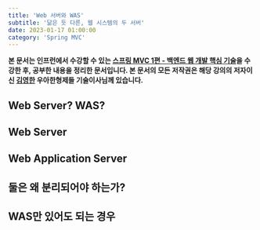 ```yaml
---
title: 'Web 서버와 WAS'
subtitle: '닮은 듯 다른, 웹 시스템의 두 서버'
date: 2023-01-17 01:00:00
category: 'Spring MVC'
---
```


**본 문서는 인프런에서 수강할 수 있는 [스프링 MVC 1편 - 백엔드 웹 개발 핵심 기술](https://www.inflearn.com/course/스프링-mvc-1/dashboard)을 수강한 후, 공부한 내용을 정리한 문서입니다. 본 문서의 모든 저작권은 해당 강의의 저자이신 [김영한](https://inflearn.com/users/@yh) 우아한형제들 기술이사님께 있습니다.**

## Web Server? WAS?

## Web Server

## Web Application Server

## 둘은 왜 분리되어야 하는가?

## WAS만 있어도 되는 경우
